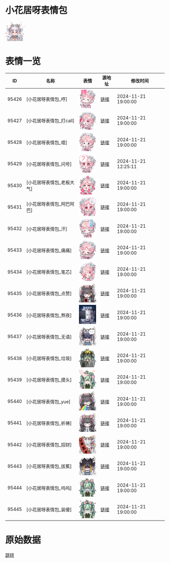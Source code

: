 # 小花居呀表情包

<img src="./cover.png" height="60" alt="cover" />

# 表情一览

|ID|名称|表情|源地址|修改时间|
|----|----|----|----|----|
|95426|[小花居呀表情包_哼]|<img src="./pic/095426_%5B小花居呀表情包_哼%5D.png" height="60" alt="哼"/>|[链接](https://i0.hdslb.com/bfs/garb/120299279ed5875f3e476a8cef55d26f3d697bbb.png)|2024-11-21 19:00:00|
|95427|[小花居呀表情包_打call]|<img src="./pic/095427_%5B小花居呀表情包_打call%5D.png" height="60" alt="打call"/>|[链接](https://i0.hdslb.com/bfs/garb/f0ee412f6d4786b2e6d51e49da40bb1cc8657f5c.png)|2024-11-21 19:00:00|
|95428|[小花居呀表情包_噫]|<img src="./pic/095428_%5B小花居呀表情包_噫%5D.png" height="60" alt="噫"/>|[链接](https://i0.hdslb.com/bfs/garb/54776c46b4d25b31ff44d7a8ffdcd839b4edce0c.png)|2024-11-21 19:00:00|
|95429|[小花居呀表情包_问号]|<img src="./pic/095429_%5B小花居呀表情包_问号%5D.png" height="60" alt="问号"/>|[链接](https://i0.hdslb.com/bfs/garb/1a2668e8609998382236c1c32decee728742420a.png)|2024-11-21 12:25:11|
|95430|[小花居呀表情包_老板大气]|<img src="./pic/095430_%5B小花居呀表情包_老板大气%5D.png" height="60" alt="老板大气"/>|[链接](https://i0.hdslb.com/bfs/garb/ee2234a00c6ccf0b2dc40046ad6608053362ac56.png)|2024-11-21 19:00:00|
|95431|[小花居呀表情包_阿巴阿巴]|<img src="./pic/095431_%5B小花居呀表情包_阿巴阿巴%5D.png" height="60" alt="阿巴阿巴"/>|[链接](https://i0.hdslb.com/bfs/garb/730f93081da561709af730e062a84a458ef6d86c.png)|2024-11-21 19:00:00|
|95432|[小花居呀表情包_汗]|<img src="./pic/095432_%5B小花居呀表情包_汗%5D.png" height="60" alt="汗"/>|[链接](https://i0.hdslb.com/bfs/garb/bd8d3959da4bd406247e56fb370b597ad5cc0190.png)|2024-11-21 19:00:00|
|95433|[小花居呀表情包_痛痛]|<img src="./pic/095433_%5B小花居呀表情包_痛痛%5D.png" height="60" alt="痛痛"/>|[链接](https://i0.hdslb.com/bfs/garb/cfcfb84cac5472b515b0afc16ba27e8bccb486c8.png)|2024-11-21 19:00:00|
|95434|[小花居呀表情包_笔芯]|<img src="./pic/095434_%5B小花居呀表情包_笔芯%5D.png" height="60" alt="笔芯"/>|[链接](https://i0.hdslb.com/bfs/garb/08858b045dade7f26e4ef3fd740b3d0d1ec18d72.png)|2024-11-21 19:00:00|
|95435|[小花居呀表情包_点赞]|<img src="./pic/095435_%5B小花居呀表情包_点赞%5D.png" height="60" alt="点赞"/>|[链接](https://i0.hdslb.com/bfs/garb/6b273cd9e76d68047a2458abbebb13038b859a24.png)|2024-11-21 19:00:00|
|95436|[小花居呀表情包_熬夜]|<img src="./pic/095436_%5B小花居呀表情包_熬夜%5D.png" height="60" alt="熬夜"/>|[链接](https://i0.hdslb.com/bfs/garb/938208ac99cf7738fed204dd07976049a6466641.png)|2024-11-21 19:00:00|
|95437|[小花居呀表情包_无语]|<img src="./pic/095437_%5B小花居呀表情包_无语%5D.png" height="60" alt="无语"/>|[链接](https://i0.hdslb.com/bfs/garb/688460058446b9c6f75b4e3aceb77474d80b694d.png)|2024-11-21 19:00:00|
|95438|[小花居呀表情包_垃圾]|<img src="./pic/095438_%5B小花居呀表情包_垃圾%5D.png" height="60" alt="垃圾"/>|[链接](https://i0.hdslb.com/bfs/garb/edb05f2191d7f134882cec8c9fef4cb1a31a16a9.png)|2024-11-21 19:00:00|
|95439|[小花居呀表情包_摸头]|<img src="./pic/095439_%5B小花居呀表情包_摸头%5D.png" height="60" alt="摸头"/>|[链接](https://i0.hdslb.com/bfs/garb/b528b30f7f73b7a891e45180c0739b8637b6409f.png)|2024-11-21 19:00:00|
|95440|[小花居呀表情包_yue]|<img src="./pic/095440_%5B小花居呀表情包_yue%5D.png" height="60" alt="yue"/>|[链接](https://i0.hdslb.com/bfs/garb/2bb883dce9793c2da1fe2e3e7219dd32181435a1.png)|2024-11-21 19:00:00|
|95441|[小花居呀表情包_祈祷]|<img src="./pic/095441_%5B小花居呀表情包_祈祷%5D.png" height="60" alt="祈祷"/>|[链接](https://i0.hdslb.com/bfs/garb/9da42d3ff0b75c836bf91771d421844a70ae6db8.png)|2024-11-21 19:00:00|
|95442|[小花居呀表情包_招财]|<img src="./pic/095442_%5B小花居呀表情包_招财%5D.png" height="60" alt="招财"/>|[链接](https://i0.hdslb.com/bfs/garb/875959de8017bc0e70adc048b550c4cffe8514be.png)|2024-11-21 19:00:00|
|95443|[小花居呀表情包_拔蕉]|<img src="./pic/095443_%5B小花居呀表情包_拔蕉%5D.png" height="60" alt="拔蕉"/>|[链接](https://i0.hdslb.com/bfs/garb/4f137101da495485218349d8714cb0dabd863f0b.png)|2024-11-21 19:00:00|
|95444|[小花居呀表情包_呜呜]|<img src="./pic/095444_%5B小花居呀表情包_呜呜%5D.png" height="60" alt="呜呜"/>|[链接](https://i0.hdslb.com/bfs/garb/5b715c957015ac0231485002c856a310fe68024a.png)|2024-11-21 19:00:00|
|95445|[小花居呀表情包_装傻]|<img src="./pic/095445_%5B小花居呀表情包_装傻%5D.png" height="60" alt="装傻"/>|[链接](https://i0.hdslb.com/bfs/garb/a3c4a514deb82c6b538f95afac72b56a02394dd0.png)|2024-11-21 19:00:00|

# 原始数据

[跳转](./raw.json)

